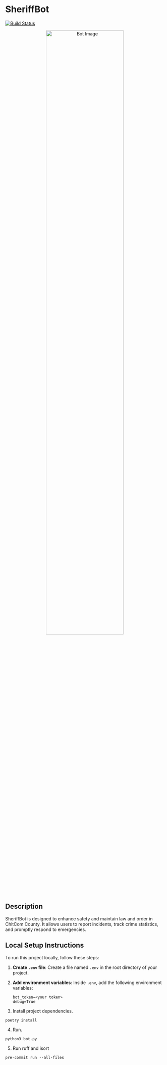 # SheriffBot

[![Build Status](https://github.com/42musaev/ChitBot/actions/workflows/.deploy.yml/badge.svg)](https://github.com/42musaev/ChitBot/actions/workflows/.deploy.yml)

<p align="center">
  <img src="https://i.imgur.com/a06cFCU.jpeg" alt="Bot Image" style="width: 70%; height: 70%">
</p>

## Description

SheriffBot is designed to enhance safety and maintain law and order in ChitCom County. It allows users to report
incidents, track crime statistics, and promptly respond to emergencies.

## Local Setup Instructions

To run this project locally, follow these steps:

1. **Create `.env` file**: Create a file named `.env` in the root directory of your project.

2. **Add environment variables**: Inside `.env`, add the following environment variables:
   ```plaintext
   bot_token=<your token>
   debug=True

3. Install project dependencies.

```shell
poetry install
```

4. Run.

```shell
python3 bot.py
```

5. Run ruff and isort
```shell
pre-commit run --all-files
```
